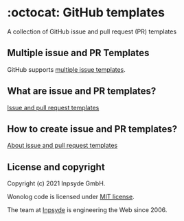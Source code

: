 # :octocat: GitHub templates
A collection of GitHub issue and pull request (PR) templates

## Multiple issue and PR Templates
GitHub supports [multiple issue templates](https://help.github.com/articles/about-issue-and-pull-request-templates/).

## What are issue and PR templates?
[Issue and pull request templates](https://blog.github.com/2016-02-17-issue-and-pull-request-templates/)

## How to create issue and PR templates?
[About issue and pull request templates](https://help.github.com/en/github/building-a-strong-community/about-issue-and-pull-request-templates)

## License and copyright
Copyright (c) 2021 Inpsyde GmbH.

Wonolog code is licensed under [MIT license](./LICENSE).

The team at [Inpsyde](https://inpsyde.com) is engineering the Web since 2006.
